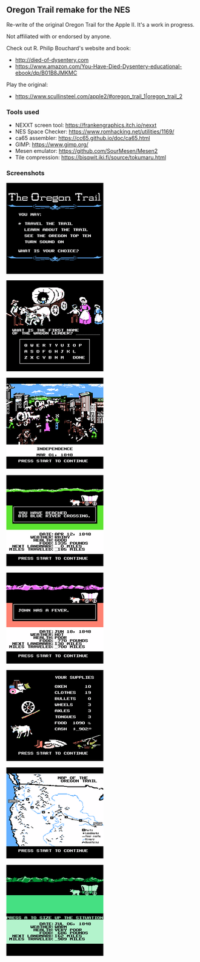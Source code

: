 ## Oregon Trail remake for the NES

Re-write of the original Oregon Trail for the Apple II. It's a work in progress. 

Not affiliated with or endorsed by anyone.

Check out R. Philip Bouchard's website and book:
- http://died-of-dysentery.com
- https://www.amazon.com/You-Have-Died-Dysentery-educational-ebook/dp/B01B8JMKMC

Play the original:
- https://www.scullinsteel.com/apple2/#oregon_trail_1|oregon_trail_2

### Tools used
- NEXXT screen tool: https://frankengraphics.itch.io/nexxt
- NES Space Checker: https://www.romhacking.net/utilities/1169/
- ca65 assembler: https://cc65.github.io/doc/ca65.html
- GIMP: https://www.gimp.org/
- Mesen emulator: https://github.com/SourMesen/Mesen2
- Tile compression: https://bisqwit.iki.fi/source/tokumaru.html

### Screenshots

![title screen](graphics/scratch/game_011.png?raw=true)

![name party screen](graphics/scratch/game_nameparty.png?raw=true)

![landmark screen](graphics/scratch/game_000.png?raw=true)

![traveling](graphics/scratch/game_009.png?raw=true)

![traveling](graphics/scratch/game_012.png?raw=true)

![supplies screen](graphics/scratch/game_001.png?raw=true)

![map screen](graphics/scratch/game_007.png?raw=true)

![monochrome mode](graphics/scratch/game_006.png?raw=true)
